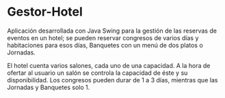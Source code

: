 # Gestor-Hotel
Aplicación desarrollada con Java Swing para la gestión de las reservas de eventos en un hotel; se pueden reservar 
congresos de varios días y habitaciones para esos días, Banquetes con un menú de dos platos o Jornadas. 

El hotel cuenta varios salones, cada uno de una capacidad. A la hora de ofertar al usuario un salón se controla 
la capacidad de éste y su disponibilidad.
Los congresos pueden durar de 1 a 3 días, mientras que las Jornadas y Banquetes solo 1.
